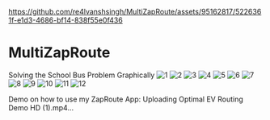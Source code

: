 
https://github.com/re4lvanshsingh/MultiZapRoute/assets/95162817/5226361f-e1d3-4686-bf14-838f55e0f436
# MultiZapRoute
Solving the School Bus Problem Graphically
![1](https://github.com/re4lvanshsingh/MultiZapRoute/assets/95162817/53f0a1eb-1052-43e7-8272-1dcf39c591f2)
![2](https://github.com/re4lvanshsingh/MultiZapRoute/assets/95162817/8d0d1af5-b7fb-4a7c-85f9-ae7f17204c1b)
![3](https://github.com/re4lvanshsingh/MultiZapRoute/assets/95162817/7d3d86b9-f093-47ed-9095-7140eed1f17c)
![4](https://github.com/re4lvanshsingh/MultiZapRoute/assets/95162817/c28931b5-5e5d-4b1a-8cd6-0c8fb86f9eab)
![5](https://github.com/re4lvanshsingh/MultiZapRoute/assets/95162817/02095ca3-f6f5-4022-8a8f-03c2896f11b1)
![6](https://github.com/re4lvanshsingh/MultiZapRoute/assets/95162817/082b444c-70e0-4eb2-9ebb-dcdbb911c64b)
![7](https://github.com/re4lvanshsingh/MultiZapRoute/assets/95162817/777dc2c2-6e22-4281-89fe-b091c99e8303)
![8](https://github.com/re4lvanshsingh/MultiZapRoute/assets/95162817/74d733f1-9624-4282-a3f2-2a4e4bb0b96c)
![9](https://github.com/re4lvanshsingh/MultiZapRoute/assets/95162817/44649455-75f2-4b5a-92c9-dbf053f37916)
![10](https://github.com/re4lvanshsingh/MultiZapRoute/assets/95162817/73fdd4ea-49d6-4b43-af2d-93879dca4b99)
![11](https://github.com/re4lvanshsingh/MultiZapRoute/assets/95162817/2b2e58d5-db49-465b-b689-47ac359a0ff6)
![12](https://github.com/re4lvanshsingh/MultiZapRoute/assets/95162817/e3440a2f-49bd-4c04-8db0-e0124449fa71)

Demo on how to use my ZapRoute App:
Uploading Optimal EV Routing Demo HD (1).mp4…
